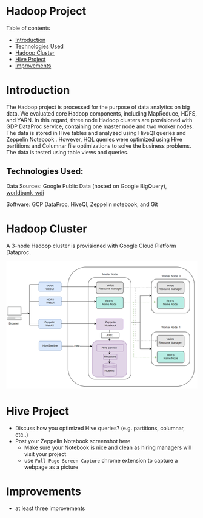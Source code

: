 # Hadoop Project
Table of contents
* [Introduction](#Introduction)
* [Technologies Used](#TechnologiesUsed)
* [Hadoop Cluster](#HadoopCluster)
* [Hive Project](#HiveProject)
* [Improvements](#Improvements)

# Introduction
The Hadoop project is processed for the purpose of data analytics on big data. 
We evaluated core Hadoop components, including MapReduce, HDFS, and YARN. In this regard, three node 
Hadoop clusters are provisioned with GDP DataProc service, containing one master node and two worker nodes.
The data is stored in Hive tables and analyzed using HiveQl queries and Zeppelin Notebook . 
However, HQL queries were optimized using Hive partitions and Columnar file optimizations to solve 
the business problems. The data is tested using table views and queries.

## Technologies Used:
Data Sources: Google Public Data (hosted on Google BigQuery), [worldbank_wdi](https://www.notion.so/jarvisdev/Setup-Hadoop-Cluster-04de4b26e5b1454fa2dcaf5f5c475d99#74dbd6c579334e78a7153860beb3d470)

Software: GCP DataProc, HiveQl, Zeppelin notebook, and  Git

# Hadoop Cluster
A 3-node Hadoop cluster is provisioned with Google Cloud Platform Dataproc.
<p align="center">
  <img src="https://github.com/halmasieh/-jarvis_data_eng_HomaAlmasieh/blob/develop/hadoop/assets/Hadoop_Architecture.PNG" alt=""/>
</p>

# Hive Project
- Discuss how you optimized Hive queries? (e.g. partitions, columnar, etc..)
- Post your Zeppelin Notebook screenshot here
    - Make sure your Notebook is nice and clean as hiring managers will visit your project
    - use `Full Page Screen Capture` chrome extension to capture a webpage as a picture

# Improvements
- at least three improvements